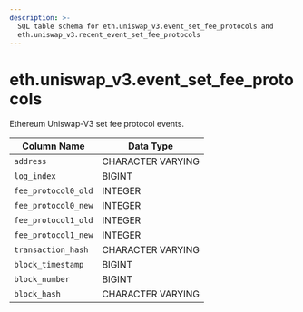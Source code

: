 ```yaml
---
description: >-
  SQL table schema for eth.uniswap_v3.event_set_fee_protocols and
  eth.uniswap_v3.recent_event_set_fee_protocols
---
```


# eth.uniswap\_v3.event\_set\_fee\_protocols

Ethereum Uniswap-V3 set fee protocol events.

| Column Name         | Data Type         |
| ------------------- | ----------------- |
| `address`           | CHARACTER VARYING |
| `log_index`         | BIGINT            |
| `fee_protocol0_old` | INTEGER           |
| `fee_protocol0_new` | INTEGER           |
| `fee_protocol1_old` | INTEGER           |
| `fee_protocol1_new` | INTEGER           |
| `transaction_hash`  | CHARACTER VARYING |
| `block_timestamp`   | BIGINT            |
| `block_number`      | BIGINT            |
| `block_hash`        | CHARACTER VARYING |

